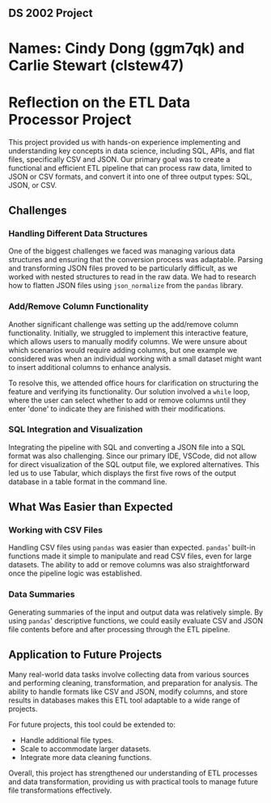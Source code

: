 ## DS 2002 Project
# Names: Cindy Dong (ggm7qk) and Carlie Stewart (clstew47)

# Reflection on the ETL Data Processor Project

This project provided us with hands-on experience implementing and understanding key concepts in data science, including SQL, APIs, and flat files, specifically CSV and JSON. Our primary goal was to create a functional and efficient ETL pipeline that can process raw data, limited to JSON or CSV formats, and convert it into one of three output types: SQL, JSON, or CSV.

## Challenges

### Handling Different Data Structures
One of the biggest challenges we faced was managing various data structures and ensuring that the conversion process was adaptable. Parsing and transforming JSON files proved to be particularly difficult, as we worked with nested structures to read in the raw data. We had to research how to flatten JSON files using `json_normalize` from the `pandas` library.

### Add/Remove Column Functionality
Another significant challenge was setting up the add/remove column functionality. Initially, we struggled to implement this interactive feature, which allows users to manually modify columns. We were unsure about which scenarios would require adding columns, but one example we considered was when an individual working with a small dataset might want to insert additional columns to enhance analysis.

To resolve this, we attended office hours for clarification on structuring the feature and verifying its functionality. Our solution involved a `while` loop, where the user can select whether to add or remove columns until they enter 'done' to indicate they are finished with their modifications.

### SQL Integration and Visualization
Integrating the pipeline with SQL and converting a JSON file into a SQL format was also challenging. Since our primary IDE, VSCode, did not allow for direct visualization of the SQL output file, we explored alternatives. This led us to use Tabular, which displays the first five rows of the output database in a table format in the command line.

## What Was Easier than Expected

### Working with CSV Files
Handling CSV files using `pandas` was easier than expected. `pandas`' built-in functions made it simple to manipulate and read CSV files, even for large datasets. The ability to add or remove columns was also straightforward once the pipeline logic was established.

### Data Summaries
Generating summaries of the input and output data was relatively simple. By using `pandas`' descriptive functions, we could easily evaluate CSV and JSON file contents before and after processing through the ETL pipeline.

## Application to Future Projects

Many real-world data tasks involve collecting data from various sources and performing cleaning, transformation, and preparation for analysis. The ability to handle formats like CSV and JSON, modify columns, and store results in databases makes this ETL tool adaptable to a wide range of projects.

For future projects, this tool could be extended to:
- Handle additional file types.
- Scale to accommodate larger datasets.
- Integrate more data cleaning functions.

Overall, this project has strengthened our understanding of ETL processes and data transformation, providing us with practical tools to manage future file transformations effectively.
